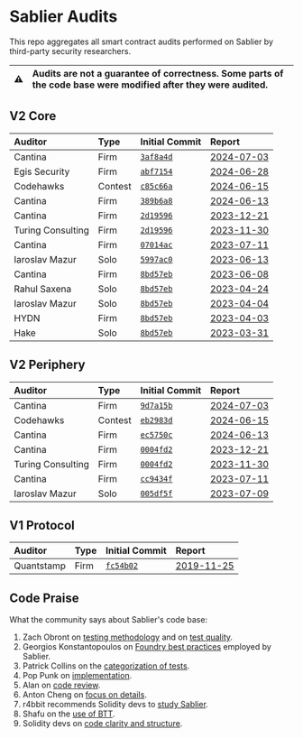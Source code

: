 # Sablier Audits

This repo aggregates all smart contract audits performed on Sablier by third-party security researchers.

| :warning: | Audits are not a guarantee of correctness. Some parts of the code base were modified after they were audited. |
| --------- | :------------------------------------------------------------------------------------------------------------ |

## V2 Core

[3af8a4d]: https://github.com/sablier-labs/v2-core/tree/3af8a4dbc7573bd3b08af9c378272fbd575b0aff
[abf7154]: https://github.com/sablier-labs/v2-core/tree/abf7154d5371ab957b86fce9a8a4801499573d63
[c85c66a]: https://github.com/sablier-labs/v2-core/tree/c85c66ac0a3f3f287ba10a5c267c1ce67d1b6aeb
[389b6a8]: https://github.com/sablier-labs/v2-core/tree/389b6a86ab705c561ec4212cc0e2c92f1892fa85
[2d19596]: https://github.com/sablier-labs/v2-core/tree/2d19596e02e6c7ddab15ece1d140addee4d6f10c
[07014ac]: https://github.com/sablier-labs/v2-core/tree/07014ac599908207934f0f5831471e10c8ab3447
[8bd57eb]: https://github.com/sablier-labs/v2-core/tree/8bd57ebb31fddf6ef262477e5a378027db8b85d8
[5997ac0]: https://github.com/sablier-labs/v2-core/tree/5997ac05751960259c03aa166158d5db8aea1675

| Auditor           | Type    | Initial Commit       | Report                                         |
| :---------------- | :------ | :------------------- | :--------------------------------------------- |
| Cantina           | Firm    | [`3af8a4d`][3af8a4d] | [2024-07-03](./v2-core/cantina-2024-07-03.pdf) |
| Egis Security     | Firm    | [`abf7154`][abf7154] | [2024-06-28](./v2-core/egis-2024-06-28.md)     |
| Codehawks         | Contest | [`c85c66a`][c85c66a] | [2024-06-15](./v2-core/codehawk-2024-06-15.md) |
| Cantina           | Firm    | [`389b6a8`][389b6a8] | [2024-06-13](./v2-core/cantina-2024-06-13.pdf) |
| Cantina           | Firm    | [`2d19596`][2d19596] | [2023-12-21](./v2-core/cantina-2023-12-21.pdf) |
| Turing Consulting | Firm    | [`2d19596`][2d19596] | [2023-11-30](./v2-core/turing-2023-11-30.pdf)  |
| Cantina           | Firm    | [`07014ac`][07014ac] | [2023-07-11](./v2-core/cantina-2023-07-11.pdf) |
| Iaroslav Mazur    | Solo    | [`5997ac0`][5997ac0] | [2023-06-13](./v2-core/iaro-2023-06-13.pdf)    |
| Cantina           | Firm    | [`8bd57eb`][8bd57eb] | [2023-06-08](./v2-core/cantina-2023-06-08.pdf) |
| Rahul Saxena      | Solo    | [`8bd57eb`][8bd57eb] | [2023-04-24](./v2-core/rahul-2023-04-24.pdf)   |
| Iaroslav Mazur    | Solo    | [`8bd57eb`][8bd57eb] | [2023-04-04](./v2-core/iaro-2023-04-04.pdf)    |
| HYDN              | Firm    | [`8bd57eb`][8bd57eb] | [2023-04-03](./v2-core/hydn-2023-04-03.pdf)    |
| Hake              | Solo    | [`8bd57eb`][8bd57eb] | [2023-03-31](./v2-core/hake-2023-03-31.pdf)    |

## V2 Periphery

[9d7a15b]: https://github.com/sablier-labs/v2-periphery/tree/9d7a15b0128d549cbac7e33ab2593cfdbf229fc7
[eb2983d]: https://github.com/sablier-labs/v2-periphery/tree/eb2983ddddf05d86f5f4483b23541b3e655f32e6
[ec5750c]: https://github.com/sablier-labs/v2-periphery/tree/ec5750c25509897bf57e4d551dc71e95eb9108c6
[0004fd2]: https://github.com/sablier-labs/v2-periphery/tree/0004fd2e61e032df3d895045ec414ecb212ddcc8
[cc9434f]: https://github.com/sablier-labs/v2-periphery/tree/cc9434f4f722ba259366cff6f437d5ee3df459cd
[005df5f]: https://github.com/sablier-labs/v2-periphery/tree/005df5f0452fb2dc4c19a613b9b572982849a35b

| Auditor           | Type    | Initial Commit       | Report                                              |
| :---------------- | :------ | :------------------- | :-------------------------------------------------- |
| Cantina           | Firm    | [`9d7a15b`][9d7a15b] | [2024-07-03](./v2-periphery/cantina-2024-07-03.pdf) |
| Codehawks         | Contest | [`eb2983d`][eb2983d] | [2024-06-15](./v2-periphery/codehawk-2024-06-15.md) |
| Cantina           | Firm    | [`ec5750c`][ec5750c] | [2024-06-13](./v2-periphery/cantina-2024-06-13.pdf) |
| Cantina           | Firm    | [`0004fd2`][0004fd2] | [2023-12-21](./v2-periphery/cantina-2023-12-21.pdf) |
| Turing Consulting | Firm    | [`0004fd2`][0004fd2] | [2023-11-30](./v2-periphery/turing-2023-11-30.pdf)  |
| Cantina           | Firm    | [`cc9434f`][cc9434f] | [2023-07-11](./v2-periphery/cantina-2023-07-11.pdf) |
| Iaroslav Mazur    | Solo    | [`005df5f`][005df5f] | [2023-07-09](./v2-periphery/iaro-2023-07-09.pdf)    |

## V1 Protocol

[fc54b02]: https://github.com/sablier-labs/v1-protocol/tree/fc54b0233e186232f6d724fa89d1cf7c1f45c688

| Auditor    | Type | Initial Commit       | Report                                       |
| :--------- | :--- | :------------------- | :------------------------------------------- |
| Quantstamp | Firm | [`fc54b02`][fc54b02] | [2019-11-25](./v1/quantstamp-2019-11-25.pdf) |

## Code Praise

What the community says about Sablier's code base:

1. Zach Obront on [testing methodology](https://x.com/zachobront/status/1668998130392616966) and on
   [test quality](https://x.com/zachobront/status/1680629892742782977).
1. Georgios Konstantopoulos on [Foundry best practices](https://x.com/gakonst/status/1681792186281521162) employed by
   Sablier.
1. Patrick Collins on the [categorization of tests](https://x.com/PatrickAlphaC/status/1715064363105587309).
1. Pop Punk on [implementation](https://x.com/PopPunkOnChain/status/1681858703463424000).
1. Alan on [code review](https://x.com/ltsCuzzo/status/1681959372698841094).
1. Anton Cheng on [focus on details](https://x.com/antonttc/status/1680046043701088258).
1. r4bbit recommends Solidity devs to [study Sablier](https://x.com/0x_r4bbit/status/1681769698784862208).
1. Shafu on the [use of BTT](https://x.com/shafu0x/status/1683976749309100033).
1. Solidity devs on [code clarity and structure](https://x.com/PaulRBerg/status/1732327663312797700).
